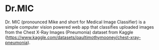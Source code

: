 # Dr.MIC

Dr. MIC (pronounced Mike and short for Medical Image Classifier) is a simple computer vision powered web app that classifies uploaded images from the Chest X-Ray Images (Pneumonia) dataset from Kaggle (https://www.kaggle.com/datasets/paultimothymooney/chest-xray-pneumonia).

